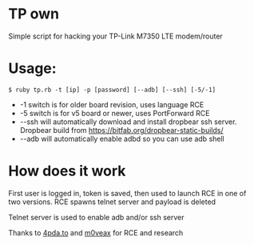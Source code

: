 # TP own
Simple script for hacking your TP-Link M7350 LTE modem/router

# Usage:
    $ ruby tp.rb -t [ip] -p [password] [--adb] [--ssh] [-5/-1] 

- -1 switch is for older board revision, uses language RCE
- -5 switch is for v5 board or newer, uses PortForward RCE
- --ssh will automatically download and install dropbear ssh server. Dropbear build from https://bitfab.org/dropbear-static-builds/
- --adb will automatically enable adbd so you can use adb shell

# How does it work
First user is logged in, token is saved, then used to launch RCE in one of two versions. RCE spawns telnet server and payload is deleted

Telnet server is used to enable adb and/or ssh server


Thanks to [4pda.to](https://4pda.to/forum/index.php?showtopic=669936) and [m0veax](https://github.com/m0veax/tplink_m7350) for RCE and research
